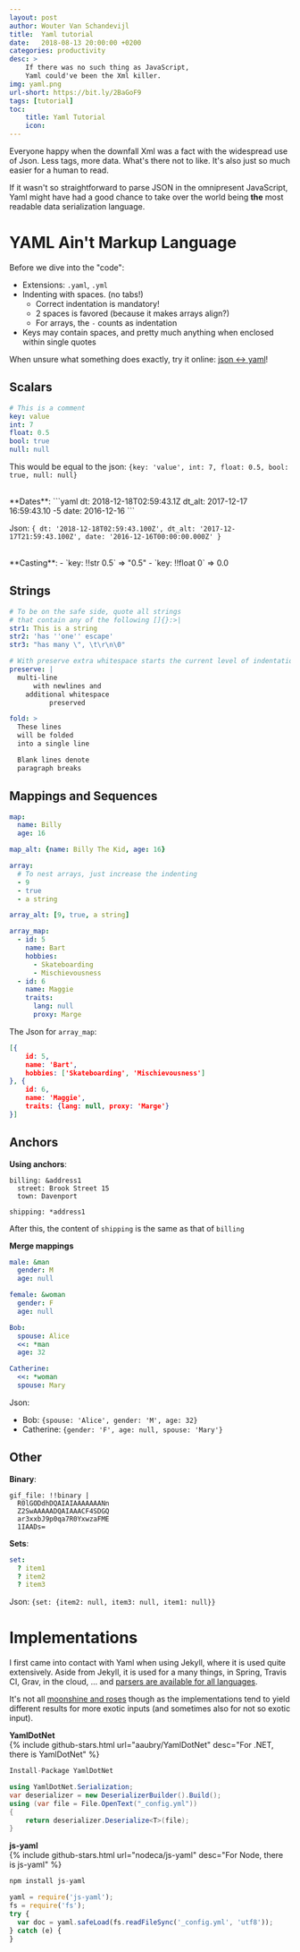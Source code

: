 ```yaml
---
layout: post
author: Wouter Van Schandevijl
title:  Yaml tutorial
date:   2018-08-13 20:00:00 +0200
categories: productivity
desc: >
    If there was no such thing as JavaScript,
    Yaml could've been the Xml killer.
img: yaml.png
url-short: https://bit.ly/2BaGoF9
tags: [tutorial]
toc:
    title: Yaml Tutorial
    icon:
---
```


Everyone happy when the downfall Xml was a fact
with the widespread use of Json. Less tags, more data.
What's there not to like. It's also just so much easier for a human to read.

If it wasn't so straightforward to parse JSON in the omnipresent JavaScript,
Yaml might have had a good chance to take over the world being **the** most readable
data serialization language.

<!--more-->

# YAML Ain't Markup Language

Before we dive into the "code":

- Extensions: `.yaml`, `.yml`
- Indenting with spaces. (no tabs!)
    - Correct indentation is mandatory!
    - 2 spaces is favored (because it makes arrays align?)
    - For arrays, the `-` counts as indentation
- Keys may contain spaces, and pretty much anything when enclosed within single quotes


When unsure what something does exactly, try it online: [json <-> yaml][json2yaml]!

## Scalars

```yml
# This is a comment
key: value
int: 7
float: 0.5
bool: true
null: null
```

This would be equal to the json: `{key: 'value', int: 7, float: 0.5, bool: true, null: null}`

<br>
**Dates**:  
```yaml
dt: 2018-12-18T02:59:43.1Z
dt_alt: 2017-12-17 16:59:43.10 -5
date: 2016-12-16
```

Json: `{
    dt: '2018-12-18T02:59:43.100Z',
    dt_alt: '2017-12-17T21:59:43.100Z',
    date: '2016-12-16T00:00:00.000Z'
}`


<br>
**Casting**:  
- `key: !!str 0.5` => "0.5"
- `key: !!float 0` => 0.0


## Strings

```yml
# To be on the safe side, quote all strings
# that contain any of the following []{}:>|
str1: This is a string
str2: 'has ''one'' escape'
str3: "has many \", \t\r\n\0"

# With preserve extra whitespace starts the current level of indentation.
preserve: |
  multi-line
      with newlines and
    additional whitespace
          preserved

fold: >
  These lines
  will be folded
  into a single line

  Blank lines denote
  paragraph breaks
```



## Mappings and Sequences

```yaml
map:
  name: Billy
  age: 16

map_alt: {name: Billy The Kid, age: 16}

array:
  # To nest arrays, just increase the indenting
  - 9
  - true
  - a string

array_alt: [9, true, a string]

array_map:
  - id: 5
    name: Bart
    hobbies:
      - Skateboarding
      - Mischievousness
  - id: 6
    name: Maggie
    traits:
      lang: null
      proxy: Marge
```

The Json for `array_map`:  
```json
[{
    id: 5,
    name: 'Bart',
    hobbies: ['Skateboarding', 'Mischievousness']
}, {
    id: 6,
    name: 'Maggie',
    traits: {lang: null, proxy: 'Marge'}
}]
```


## Anchors 

**Using anchors**:  
```
billing: &address1
  street: Brook Street 15
  town: Davenport

shipping: *address1
```

After this, the content of `shipping` is the same as that of `billing`


**Merge mappings**  
```yml
male: &man
  gender: M
  age: null

female: &woman
  gender: F
  age: null

Bob:
  spouse: Alice
  <<: *man
  age: 32

Catherine:
  <<: *woman
  spouse: Mary
```

Json:  
- Bob: `{spouse: 'Alice', gender: 'M', age: 32}`  
- Catherine: `{gender: 'F', age: null, spouse: 'Mary'}`  


## Other

**Binary**:  
```
gif_file: !!binary |
  R0lGODdhDQAIAIAAAAAAANn
  Z2SwAAAAADQAIAAACF4SDGQ
  ar3xxbJ9p0qa7R0YxwzaFME
  1IAADs=
```

**Sets**:  
```yml
set:
  ? item1
  ? item2
  ? item3
```

Json: `{set: {item2: null, item3: null, item1: null}}`



# Implementations

I first came into contact with Yaml when using Jekyll, where it is used quite extensively.
Aside from Jekyll, it is used for a many things, in Spring, Travis CI, Grav, in the cloud, ...
and [parsers are available for all languages][yaml-org].

It's not all [moonshine and roses][yaml-sucks] though as the implementations
tend to yield different results for more exotic inputs (and sometimes also for not so exotic input).



**YamlDotNet**  
{% include github-stars.html url="aaubry/YamlDotNet" desc="For .NET, there is YamlDotNet" %}

```c#
Install-Package YamlDotNet

using YamlDotNet.Serialization;
var deserializer = new DeserializerBuilder().Build();
using (var file = File.OpenText("_config.yml"))
{
    return deserializer.Deserialize<T>(file);
}
```

**js-yaml**  
{% include github-stars.html url="nodeca/js-yaml" desc="For Node, there is js-yaml" %}

```js
npm install js-yaml

yaml = require('js-yaml');
fs = require('fs');
try {
  var doc = yaml.safeLoad(fs.readFileSync('_config.yml', 'utf8'));
} catch (e) {
}
```

[yaml-org]: http://yaml.org
[yaml-sucks]: https://github.com/cblp/yaml-sucks
[json2yaml]: https://www.json2yaml.com/
